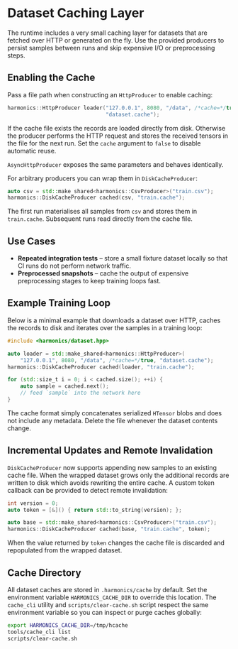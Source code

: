 # Dataset Caching Layer

The runtime includes a very small caching layer for datasets that are fetched over HTTP or generated on the fly. Use the provided producers to persist samples between runs and skip expensive I/O or preprocessing steps.

## Enabling the Cache

Pass a file path when constructing an `HttpProducer` to enable caching:

```cpp
harmonics::HttpProducer loader("127.0.0.1", 8080, "/data", /*cache=*/true,
                               "dataset.cache");
```

If the cache file exists the records are loaded directly from disk. Otherwise the producer performs the HTTP request and stores the received tensors in the file for the next run. Set the `cache` argument to `false` to disable automatic reuse.

`AsyncHttpProducer` exposes the same parameters and behaves identically.

For arbitrary producers you can wrap them in `DiskCacheProducer`:

```cpp
auto csv = std::make_shared<harmonics::CsvProducer>("train.csv");
harmonics::DiskCacheProducer cached(csv, "train.cache");
```

The first run materialises all samples from `csv` and stores them in `train.cache`. Subsequent runs read directly from the cache file.

## Use Cases

* **Repeated integration tests** – store a small fixture dataset locally so that CI runs do not perform network traffic.
* **Preprocessed snapshots** – cache the output of expensive preprocessing stages to keep training loops fast.

## Example Training Loop

Below is a minimal example that downloads a dataset over HTTP, caches the
records to disk and iterates over the samples in a training loop:

```cpp
#include <harmonics/dataset.hpp>

auto loader = std::make_shared<harmonics::HttpProducer>(
    "127.0.0.1", 8080, "/data", /*cache=*/true, "dataset.cache");
harmonics::DiskCacheProducer cached(loader, "train.cache");

for (std::size_t i = 0; i < cached.size(); ++i) {
    auto sample = cached.next();
    // feed `sample` into the network here
}
```

The cache format simply concatenates serialized `HTensor` blobs and does not include any metadata. Delete the file whenever the dataset contents change.

## Incremental Updates and Remote Invalidation

`DiskCacheProducer` now supports appending new samples to an existing cache
file. When the wrapped dataset grows only the additional records are written to
disk which avoids rewriting the entire cache. A custom token callback can be
provided to detect remote invalidation:

```cpp
int version = 0;
auto token = [&]() { return std::to_string(version); };

auto base = std::make_shared<harmonics::CsvProducer>("train.csv");
harmonics::DiskCacheProducer cached(base, "train.cache", token);
```

When the value returned by `token` changes the cache file is discarded and
repopulated from the wrapped dataset.

## Cache Directory

All dataset caches are stored in `.harmonics/cache` by default.  Set the
environment variable `HARMONICS_CACHE_DIR` to override this location.  The
`cache_cli` utility and `scripts/clear-cache.sh` script respect the same
environment variable so you can inspect or purge caches globally:

```bash
export HARMONICS_CACHE_DIR=/tmp/hcache
tools/cache_cli list
scripts/clear-cache.sh
```
